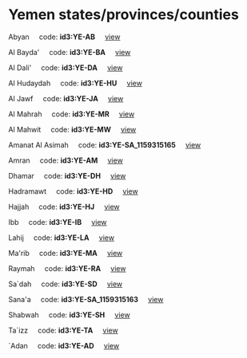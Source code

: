 # Yemen states/provinces/counties
Abyan&nbsp;&nbsp;&nbsp;&nbsp;&nbsp;code: **id3:YE-AB**&nbsp;&nbsp;&nbsp;&nbsp;&nbsp;[view](../export/geojson/medium/id3/ye/ab.geojson)&nbsp;&nbsp;&nbsp;&nbsp;&nbsp;


Al Bayda'&nbsp;&nbsp;&nbsp;&nbsp;&nbsp;code: **id3:YE-BA**&nbsp;&nbsp;&nbsp;&nbsp;&nbsp;[view](../export/geojson/medium/id3/ye/ba.geojson)&nbsp;&nbsp;&nbsp;&nbsp;&nbsp;


Al Dali'&nbsp;&nbsp;&nbsp;&nbsp;&nbsp;code: **id3:YE-DA**&nbsp;&nbsp;&nbsp;&nbsp;&nbsp;[view](../export/geojson/medium/id3/ye/da.geojson)&nbsp;&nbsp;&nbsp;&nbsp;&nbsp;


Al Hudaydah&nbsp;&nbsp;&nbsp;&nbsp;&nbsp;code: **id3:YE-HU**&nbsp;&nbsp;&nbsp;&nbsp;&nbsp;[view](../export/geojson/medium/id3/ye/hu.geojson)&nbsp;&nbsp;&nbsp;&nbsp;&nbsp;


Al Jawf&nbsp;&nbsp;&nbsp;&nbsp;&nbsp;code: **id3:YE-JA**&nbsp;&nbsp;&nbsp;&nbsp;&nbsp;[view](../export/geojson/medium/id3/ye/ja.geojson)&nbsp;&nbsp;&nbsp;&nbsp;&nbsp;


Al Mahrah&nbsp;&nbsp;&nbsp;&nbsp;&nbsp;code: **id3:YE-MR**&nbsp;&nbsp;&nbsp;&nbsp;&nbsp;[view](../export/geojson/medium/id3/ye/mr.geojson)&nbsp;&nbsp;&nbsp;&nbsp;&nbsp;


Al Mahwit&nbsp;&nbsp;&nbsp;&nbsp;&nbsp;code: **id3:YE-MW**&nbsp;&nbsp;&nbsp;&nbsp;&nbsp;[view](../export/geojson/medium/id3/ye/mw.geojson)&nbsp;&nbsp;&nbsp;&nbsp;&nbsp;


Amanat Al Asimah&nbsp;&nbsp;&nbsp;&nbsp;&nbsp;code: **id3:YE-SA_1159315165**&nbsp;&nbsp;&nbsp;&nbsp;&nbsp;[view](../export/geojson/medium/id3/ye/sa_1159315165.geojson)&nbsp;&nbsp;&nbsp;&nbsp;&nbsp;


Amran&nbsp;&nbsp;&nbsp;&nbsp;&nbsp;code: **id3:YE-AM**&nbsp;&nbsp;&nbsp;&nbsp;&nbsp;[view](../export/geojson/medium/id3/ye/am.geojson)&nbsp;&nbsp;&nbsp;&nbsp;&nbsp;


Dhamar&nbsp;&nbsp;&nbsp;&nbsp;&nbsp;code: **id3:YE-DH**&nbsp;&nbsp;&nbsp;&nbsp;&nbsp;[view](../export/geojson/medium/id3/ye/dh.geojson)&nbsp;&nbsp;&nbsp;&nbsp;&nbsp;


Hadramawt&nbsp;&nbsp;&nbsp;&nbsp;&nbsp;code: **id3:YE-HD**&nbsp;&nbsp;&nbsp;&nbsp;&nbsp;[view](../export/geojson/medium/id3/ye/hd.geojson)&nbsp;&nbsp;&nbsp;&nbsp;&nbsp;


Hajjah&nbsp;&nbsp;&nbsp;&nbsp;&nbsp;code: **id3:YE-HJ**&nbsp;&nbsp;&nbsp;&nbsp;&nbsp;[view](../export/geojson/medium/id3/ye/hj.geojson)&nbsp;&nbsp;&nbsp;&nbsp;&nbsp;


Ibb&nbsp;&nbsp;&nbsp;&nbsp;&nbsp;code: **id3:YE-IB**&nbsp;&nbsp;&nbsp;&nbsp;&nbsp;[view](../export/geojson/medium/id3/ye/ib.geojson)&nbsp;&nbsp;&nbsp;&nbsp;&nbsp;


Lahij&nbsp;&nbsp;&nbsp;&nbsp;&nbsp;code: **id3:YE-LA**&nbsp;&nbsp;&nbsp;&nbsp;&nbsp;[view](../export/geojson/medium/id3/ye/la.geojson)&nbsp;&nbsp;&nbsp;&nbsp;&nbsp;


Ma'rib&nbsp;&nbsp;&nbsp;&nbsp;&nbsp;code: **id3:YE-MA**&nbsp;&nbsp;&nbsp;&nbsp;&nbsp;[view](../export/geojson/medium/id3/ye/ma.geojson)&nbsp;&nbsp;&nbsp;&nbsp;&nbsp;


Raymah&nbsp;&nbsp;&nbsp;&nbsp;&nbsp;code: **id3:YE-RA**&nbsp;&nbsp;&nbsp;&nbsp;&nbsp;[view](../export/geojson/medium/id3/ye/ra.geojson)&nbsp;&nbsp;&nbsp;&nbsp;&nbsp;


Sa`dah&nbsp;&nbsp;&nbsp;&nbsp;&nbsp;code: **id3:YE-SD**&nbsp;&nbsp;&nbsp;&nbsp;&nbsp;[view](../export/geojson/medium/id3/ye/sd.geojson)&nbsp;&nbsp;&nbsp;&nbsp;&nbsp;


Sana'a&nbsp;&nbsp;&nbsp;&nbsp;&nbsp;code: **id3:YE-SA_1159315163**&nbsp;&nbsp;&nbsp;&nbsp;&nbsp;[view](../export/geojson/medium/id3/ye/sa_1159315163.geojson)&nbsp;&nbsp;&nbsp;&nbsp;&nbsp;


Shabwah&nbsp;&nbsp;&nbsp;&nbsp;&nbsp;code: **id3:YE-SH**&nbsp;&nbsp;&nbsp;&nbsp;&nbsp;[view](../export/geojson/medium/id3/ye/sh.geojson)&nbsp;&nbsp;&nbsp;&nbsp;&nbsp;


Ta`izz&nbsp;&nbsp;&nbsp;&nbsp;&nbsp;code: **id3:YE-TA**&nbsp;&nbsp;&nbsp;&nbsp;&nbsp;[view](../export/geojson/medium/id3/ye/ta.geojson)&nbsp;&nbsp;&nbsp;&nbsp;&nbsp;


`Adan&nbsp;&nbsp;&nbsp;&nbsp;&nbsp;code: **id3:YE-AD**&nbsp;&nbsp;&nbsp;&nbsp;&nbsp;[view](../export/geojson/medium/id3/ye/ad.geojson)&nbsp;&nbsp;&nbsp;&nbsp;&nbsp;

